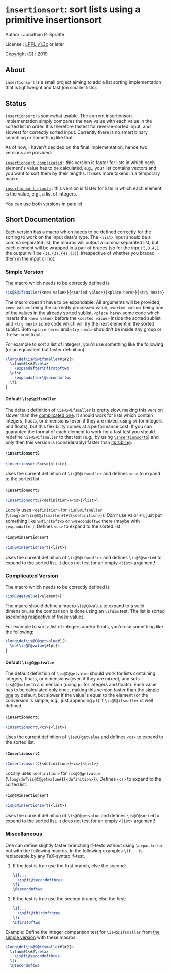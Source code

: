# `insertionsort`: sort lists using a primitive insertionsort

Author
: Jonathan P. Spratte

License
: [LPPL v1.3c](https://www.latex-project.org//lppl/lppl-1-3c.txt) or later

Copyright (C)
: 2019

## About

`insertionsort` is a small project aiming to add a list sorting implementation
that is lightweight and fast (on smaller lists).

## Status

`insertionsort` is somewhat usable. The current insertionsort-implementation
simply compares the new value with each value in the sorted list in order. It is
therefore fastest for reverse-sorted input, and slowest for correctly sorted
input. Currently there is no smart binary searching or something like that.

As of now, I haven't decided on the final implementation, hence two versions are
provided:

[`insertionsort_complicated`](#complicated)
: this version is faster for lists in which each element's value has to be
calculated, e.g., your list contains vectors and you want to sort them by their
lengths. It uses more tokens in a temporary macro.

[`insertionsort_simple`](#simple)
: this version is faster for lists in which each element is the value, e.g., a
list of integers.

You can use both versions in parallel.

## Short Documentation

Each version has a macro which needs to be defined correctly for the sorting to
work on the input data's type. The `<list>` input should be a comma separated
list, the macros will output a comma separated list, but each element will be
wrapped in a pair of braces (so for the input `5,3,4,1` the output will be
`{1},{3},{4},{5}`), irrespective of whether you braced them in the input or not. 

### Simple Version<a name="simple"/>

The macro which needs to be correctly defined is

```latex
\is@S@ifsmaller{<new value>}{<sorted value>}{<place here>}{<try next>}
```

The macro doesn't have to be expandable. All arguments will be provided,
`<new value>` being the currently processed value, `<sorted value>` being one of
the values in the already sorted sublist, `<place here>` some code which inserts
the `<new value>` before the `<sorted value>` inside the sorted sublist, and
`<try next>` some code which will try the next element in the sorted sublist.
Both `<place here>` and `<try next>` shouldn't be inside any group or
if-else-construct.

For example to sort a list of integers, you'd use something like the following
(or an equivalent but faster definition):

```latex
\long\def\is@S@ifsmaller#1#2{%
  \ifnum#1<#2\relax
    \expandafter\@firstoftwo
  \else
    \expandafter\@secondoftwo
  \fi
}
```

#### Default `\is@S@ifsmaller`

The default definition of `\is@S@ifsmaller` is pretty slow, making this version
slower than the [complicated one](#complicated). It should work for lists which
contain integers, floats, or dimensions (even if they are mixed, using `pt` for
integers and floats), but this flexibility comes at a performance cost. If you
can guarantee the format of each element to work for a fast test you should
redefine `\is@S@ifsmaller` to that test (e.g., by using
[`\InsertionsortS`](#InsertionsortS)) and only then this version is
(considerably) faster than [its sibling](#complicated).

#### `\insertionsortS`

```latex
\insertionsortS<cs>{<list>}
```

Uses the current definition of `\is@S@ifsmaller` and defines `<cs>` to expand to
the sorted list.

#### `\InsertionsortS`<a name="InsertionsortS"/>

```latex
\InsertionsortS{<definition>}<cs>{<list>}
```

Locally uses `<definition>` for `\is@S@ifsmaller`
(`\long\def\is@S@ifsmaller#1#2{<definition>}`). *Don't* use `#3` or `#4`, just
put something like `\@firstoftwo` or `\@secondoftwo` there (maybe with
`\expandafter`). Defines `<cs>` to expand to the sorted list.

#### `\is@S@insertionsort`

```latex
\is@S@insertionsort{<list>}
```

Uses the current definition of `\is@S@ifsmaller` and defines `\is@S@sorted` to
expand to the sorted list. It does not test for an empty `<list>` argument!

### Complicated Version<a name="complicated"/>

The macro which needs to be correctly defined is

```latex
\is@C@getvalue{<element>}
```

The macro should define a macro `\is@C@value` to expand to a valid dimension, as
the comparison is done using an `\ifdim` test. The list is sorted ascending
respective of these values.

For example to sort a list of integers and/or floats, you'd use something like
the following:

```latex
\long\def\is@C@getvalue#1{%
  \def\is@C@value{#1pt}%
}
```

#### Default `\is@C@getvalue`

The default definition of `\is@C@getvalue` should work for lists containing
integers, floats, or dimensions (even if they are mixed), and sets
`\is@C@value` to a dimension (using `pt` for integers and floats). Each value
has to be calculated only once, making this version faster than the
[simple one](#simple) by default, but slower if the value is equal to the
element (or the conversion is simple, e.g., just appending `pt`) if
`\is@S@ifsmaller` is well defined.

#### `\insertionsortC`

```latex
\insertionsortC<cs>{<list>}
```

Uses the current definition of `\is@C@getvalue` and defines `<cs>` to expand to
the sorted list.

#### `\InsertionsortC`

```latex
\InsertionsortC{<definition>}<cs>{<list>}
```

Locally uses `<definition>` for `\is@C@getvalue`
(`\long\def\is@C@getvalue#1{<definition>}`).  Defines `<cs>` to expand to the
sorted list.

#### `\is@C@insertionsort`

```latex
\is@C@insertionsort{<list>}
```

Uses the current definition of `\is@C@getvalue` and defines `\is@C@sorted` to
expand to the sorted list. It does not test for an empty `<list>` argument!

### Miscellaneous

One can define slightly faster branching if-tests without using `\expandafter`
but with the following macros. In the following examples `\if...` is replaceable
by any TeX-syntax if-test.

1. If the test is true use the first branch, else the second:
    ```latex
    \if...
      \is@fi@secondofthree
    \fi
    \@secondoftwo
    ```

1. If the test is true use the second branch, else the first:
    ```latex
    \if...
      \is@fi@thirdofthree
    \fi
    \@firstoftwo
    ```

Example: Define the integer comparison test for `\is@S@ifsmaller` from
[the simple version](#simple) with these macros:

```latex
\long\def\is@S@ifsmaller#1#2{%
  \ifnum#1<#2\relax
    \is@fi@secondofthree
  \fi
  \@secondoftwo
```
